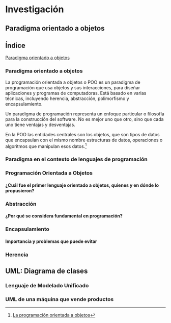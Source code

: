 # Investigación 
## Paradigma orientado a objetos
## Índice
[Paradigma orientado a objetos](#paradigma-orientado-a-objetos)

### Paradigma orientado a objetos 
La programación orientada a objetos o POO es un paradigma de programación que usa objetos y sus interacciones, para diseñar aplicaciones y programas de computadoras. Está basado en varias técnicas, incluyendo herencia, abstracción, polimorfismo y encapsulamiento.  
  
Un paradigma de programación representa un enfoque particular o filosofía para la construcción del software. No es mejor uno que otro, sino que cada uno tiene ventajas y desventajas.  
  
En la POO las entidades centrales son los objetos, que son tipos de datos que encapsulan con el mismo nombre estructuras de datos, operaciones o algoritmos que manipulan esos datos.[^1]  
[^1]: [La programación orientada a objetos](http://dis.um.es/~lopezquesada/documentos/IES_1415/IAW/curso/UT3/ActividadesAlumnos/java7/paginas/pag1.html)
### Paradigma en el contexto de lenguajes de programación

### Programación Orientada a Objetos
#### ¿Cuál fue el primer lenguaje orientado a objetos, quienes y en dónde lo propusieron? 
### Abstracción
#### ¿Por qué se considera fundamental en programación? 
### Encapsulamiento
#### Importancia y problemas que puede evitar
### Herencia

## UML: Diagrama de clases
### Lenguaje de Modelado Unificado
### UML de una máquina que vende productos

